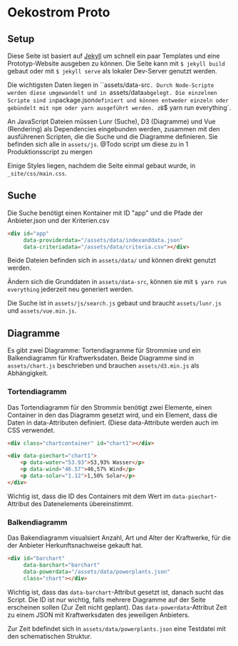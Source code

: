 # Oekostrom Proto


## Setup

Diese Seite ist basiert auf [Jekyll](https://jekyllrb.com/) um schnell ein paar Templates und eine Prototyp-Website ausgeben zu können. Die Seite kann mit `$ jekyll build` gebaut oder mit `$ jekyll serve` als lokaler Dev-Server genutzt werden.

Die wichtigsten Daten liegen in ``assets/data-src`. Durch Node-Scripte werden diese umgewandelt und in `assets/data` abgelegt. Die einzelnen Scripte sind in `package.json` definiert und können entweder einzeln oder gebündelt mit npm oder yarn ausgeführt werden. zB `$ yarn run everything`.

An JavaScript Dateien müssen Lunr (Suche), D3 (Diagramme) und Vue (Rendering) als Dependencies eingebunden werden, zusammen mit den ausführenen Scripten, die die Suche und die Diagramme definieren.
Sie befinden sich alle in `assets/js`. @Todo script um diese zu in 1 Produktionsscript zu mergen

Einige Styles liegen, nachdem die Seite einmal gebaut wurde, in `_site/css/main.css`.


## Suche

Die Suche benötigt einen Kontainer mit ID "app" und die Pfade der Anbieter.json und der Kriterien.csv


``` html
<div id="app"
     data-providerdata="/assets/data/indexanddata.json"
     data-criteriadata="/assets/data/criteria.csv"></div>
```
Beide Dateien befinden sich in `assets/data/` und können direkt genutzt werden.

Ändern sich die Grunddaten in `assets/data-src`, können sie mit `$ yarn run everything` jederzeit neu generiert werden.

Die Suche ist in `assets/js/search.js` gebaut und braucht `assets/lunr.js` und `assets/vue.min.js`.

## Diagramme

Es gibt zwei Diagramme: Tortendiagramme für Strommixe und ein Balkendiagramm für Kraftwerksdaten.
Beide Diagramme sind in `assets/chart.js` beschrieben und brauchen `assets/d3.min.js` als Abhängigkeit.

### Tortendiagramm

Das Tortendiagramm für den Strommix benötigt zwei Elemente, einen Container in den das Diagramm gesetzt wird, und ein Element, dass die Daten in data-Attributen definiert. (Diese data-Attribute werden auch im CSS verwendet.

``` html
<div class="chartcontainer" id="chart1"></div>

<div data-piechart="chart1">
    <p data-water="53.93">53,93% Wasser</p>
    <p data-wind="46.57">46,57% Wind</p>
    <p data-solar="1.12">1,50% Solar</p>
</div>
```
Wichtig ist, dass die ID des Containers mit dem Wert im `data-piechart`-Attribut des Datenelements übereinstimmt.

### Balkendiagramm

Das Bakendiagramm visualsiert Anzahl, Art und Alter der Kraftwerke, für die der Anbieter Herkunftsnachweise gekauft hat.

``` html
<div id="barchart"
     data-barchart="barchart"
     data-powerdata="/assets/data/powerplants.json"
     class="chart"></div>
```
Wichtig ist, dass das  `data-barchart`-Attribut gesetzt ist, danach sucht das Script. Die ID ist nur wichtig, falls mehrere Diagramme auf der Seite erscheinen sollen (Zur Zeit nicht geplant). Das `data-powerdata`-Attribut Zeit zu einem JSON mit Kraftwerksdaten des jeweiligen Anbieters.

Zur Zeit bdefindet sich in `assets/data/powerplants.json` eine Testdatei mit den schematischen Struktur.
